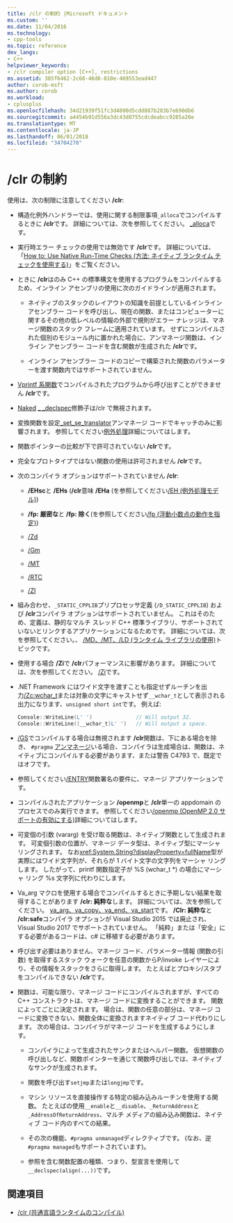 ```yaml
---
title: /clr の制約 |Microsoft ドキュメント
ms.custom: ''
ms.date: 11/04/2016
ms.technology:
- cpp-tools
ms.topic: reference
dev_langs:
- C++
helpviewer_keywords:
- /clr compiler option [C++], restrictions
ms.assetid: 385f6462-2c68-46d6-810e-469553ead447
author: corob-msft
ms.author: corob
ms.workload:
- cplusplus
ms.openlocfilehash: 34d21939f51fc3d4800d5cdd887b283b7e690db6
ms.sourcegitcommit: a4454b91d556a3dc43d8755cdcdeabcc9285a20e
ms.translationtype: MT
ms.contentlocale: ja-JP
ms.lasthandoff: 06/01/2018
ms.locfileid: "34704270"
---
```

# <a name="clr-restrictions"></a>/clr の制約

使用は、次の制限に注意してください **/clr**:

- 構造化例外ハンドラーでは、使用に関する制限事項`_alloca`でコンパイルするときに **/clr**です。 詳細については、次を参照してください。 [_alloca](../../c-runtime-library/reference/alloca.md)です。

- 実行時エラー チェックの使用では無効です **/clr**です。 詳細については、「[How to: Use Native Run-Time Checks (方法: ネイティブ ランタイム チェックを使用する)](/visualstudio/debugger/how-to-use-native-run-time-checks)」をご覧ください。

- ときに **/clr**はのみ C++ の標準構文を使用するプログラムをコンパイルするため、インライン アセンブリの使用に次のガイドラインが適用されます。

  - ネイティブのスタックのレイアウトの知識を前提としているインライン アセンブラー コードを呼び出し、現在の関数、またはコンピューターに関するその他の低レベルの情報の外部で規則がエラー ナレッジは、マネージ関数のスタック フレームに適用されています。 せずにコンパイルされた個別のモジュール内に置かれた場合に、アンマネージ関数は、インライン アセンブラー コードを含む関数が生成された **/clr**です。

  - インライン アセンブラー コードのコピーで構築された関数のパラメーターを渡す関数内ではサポートされていません。

- [Vprintf 系関数](../../c-runtime-library/vprintf-functions.md)でコンパイルされたプログラムから呼び出すことができません **/clr**です。

- [Naked](../../cpp/naked-cpp.md) [_ _declspec](../../cpp/declspec.md)修飾子は/clr で無視されます。

- 変換関数を設定[_set_se_translator](../../c-runtime-library/reference/set-se-translator.md)アンマネージ コードでキャッチのみに影響されます。 参照してください[例外処理](../../windows/exception-handling-cpp-component-extensions.md)詳細についてはします。

- 関数ポインターの比較が下で許可されていない **/clr**です。

- 完全なプロトタイプではない関数の使用は許可されません **/clr**です。

- 次のコンパイラ オプションはサポートされていません **/clr**:

  - **/EHsc**と **/EHs** (**/clr**意味 **/EHa** (を参照してください[/EH (例外処理モデル)](../../build/reference/eh-exception-handling-model.md))

  - **/fp: 厳密な**と **/fp: 除く**(を参照してください[/fp (浮動小数点の動作を指定)](../../build/reference/fp-specify-floating-point-behavior.md))

  - [/Zd](../../build/reference/z7-zi-zi-debug-information-format.md)

  - [/Gm](../../build/reference/gm-enable-minimal-rebuild.md)

  - [/MT](../../build/reference/md-mt-ld-use-run-time-library.md)

  - [/RTC](../../build/reference/rtc-run-time-error-checks.md)

  - [/ZI](../../build/reference/z7-zi-zi-debug-information-format.md)

- 組み合わせ、`_STATIC_CPPLIB`プリプロセッサ定義 (`/D_STATIC_CPPLIB`) および **/clr**コンパイラ オプションはサポートされていません。 これはそのため、定義は、静的なマルチ スレッド C++ 標準ライブラリ、サポートされていないとリンクするアプリケーションになるためです。 詳細については、次を参照してください。、 [/MD、/MT、/LD (ランタイム ライブラリの使用)](../../build/reference/md-mt-ld-use-run-time-library.md)トピックです。

- 使用する場合 **/Zi**で **/clr**パフォーマンスに影響があります。 詳細については、次を参照してください。 [/Zi](../../build/reference/z7-zi-zi-debug-information-format.md)です。

- .NET Framework にはワイド文字を渡すことも指定せずルーチンを出力[/Zc:wchar_t](../../build/reference/zc-wchar-t-wchar-t-is-native-type.md)または対象の文字にキャストせず`__wchar_t`として表示される出力になります、`unsigned short int`です。 例えば:

    ```cpp
    Console::WriteLine(L' ')              // Will output 32.
    Console::WriteLine((__wchar_t)L' ')   // Will output a space.
    ```

- [/GS](../../build/reference/gs-buffer-security-check.md)でコンパイルする場合は無視されます **/clr**関数は、下にある場合を除き、 `#pragma` [アンマネージ](../../preprocessor/managed-unmanaged.md)いる場合、コンパイラは生成場合は、関数は、ネイティブにコンパイルする必要があります、または警告 C4793 で、既定ではオフです。

- 参照してください[/ENTRY](../../build/reference/entry-entry-point-symbol.md)関数署名の要件に、マネージ アプリケーションです。

- コンパイルされたアプリケーション **/openmp**と **/clr**単一の appdomain のプロセスでのみ実行できます。  参照してください[/openmp (OpenMP 2.0 サポートの有効にする)](../../build/reference/openmp-enable-openmp-2-0-support.md)詳細についてはします。

- 可変個の引数 (vararg) を受け取る関数は、ネイティブ関数として生成されます。 可変個引数の位置が、マネージ データ型は、ネイティブ型にマーシャ リングされます。 なお<xref:System.String?displayProperty=fullName>型が実際にはワイド文字列が、それらが 1 バイト文字の文字列をマーシャ リングします。 したがって、printf 関数指定子が %S (wchar_t *) の場合にマーシャ リング %s 文字列に代わりにします。

- Va_arg マクロを使用する場合でコンパイルするときに予期しない結果を取得することがあります **/clr: 純粋な**します。 詳細については、次を参照してください。 [va_arg、va_copy、va_end、va_start](../../c-runtime-library/reference/va-arg-va-copy-va-end-va-start.md)です。 **/Clr: 純粋な**と **/clr:safe**コンパイラ オプションが Visual Studio 2015 では廃止され、Visual Studio 2017 でサポートされていません。 「純粋」または「安全」にする必要があるコードは、c# に移植する必要があります。

- 呼び出す必要はありません、マネージ コード、パラメーター情報 (関数の引数) を取得するスタック ウォークを任意の関数からP/invoke レイヤーにより、その情報をスタックをさらに取得します。  たとえばとプロキシ/スタブをコンパイルできない **/clr**です。

- 関数は、可能な限り、マネージ コードにコンパイルされますが、すべての C++ コンストラクトは、マネージ コードに変換することができます。  関数によってごとに決定されます。 場合は、関数の任意の部分は、マネージ コードに変換できない、関数全体に変換されますネイティブ コード代わりにします。 次の場合は、コンパイラがマネージ コードを生成するようにします。

  - コンパイラによって生成されたサンクまたはヘルパー関数。 仮想関数の呼び出しなど、関数ポインターを通じて関数呼び出しでは、ネイティブなサンクが生成されます。

  - 関数を呼び出す`setjmp`または`longjmp`です。

  - マシン リソースを直接操作する特定の組み込みルーチンを使用する関数。 たとえばの使用`__enable`と`__disable`、`_ReturnAddress`と`_AddressOfReturnAddress`、マルチ メディアの組み込み関数は、ネイティブ コード内のすべての結果。

  - その次の機能、`#pragma unmanaged`ディレクティブです。 (なお、逆`#pragma managed`もサポートされています)。

  - 参照を含む関数配置の種類、つまり、型宣言を使用して`__declspec(align(...))`です。

## <a name="see-also"></a>関連項目

- [/clr (共通言語ランタイムのコンパイル)](../../build/reference/clr-common-language-runtime-compilation.md)
